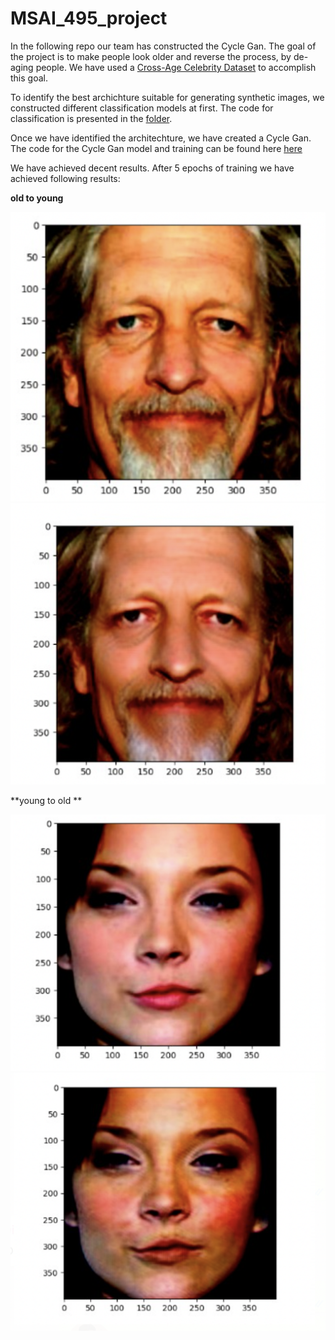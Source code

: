# MSAI_495_project
In the following repo our team has constructed the Cycle Gan. The goal of the project is to make people look older and reverse the process, by de-aging people. We have used a [Cross-Age Celebrity Dataset](https://bcsiriuschen.github.io/CARC/) to accomplish this goal.

To identify the best archichture suitable for generating synthetic images, we constructed different classification models at first. The code for classification is presented in the [folder](https://github.com/AleksandrSim/MSA_495_project/tree/main/classification).


Once we have identified the architechture, we have created a Cycle Gan. The code for the Cycle Gan model and training can be found here [here](https://github.com/AleksandrSim/MSA_495_project/tree/main/gan_modeling)


We have achieved decent results. After 5 epochs of training we have achieved following results:


**old to young**


![old original](https://github.com/AleksandrSim/MSA_495_project/blob/main/files/original_old.png) ![old original](https://github.com/AleksandrSim/MSA_495_project/blob/main/files/young_generated.png)



**young to old **




![young original](https://github.com/AleksandrSim/MSA_495_project/blob/main/files/unnamed%20(1).png) ![old original](https://github.com/AleksandrSim/MSA_495_project/blob/main/files/unnamed%20(2).png)




